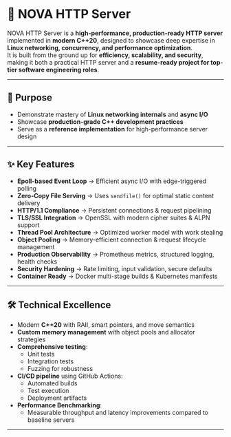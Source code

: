 # 🌌 NOVA HTTP Server

NOVA HTTP Server is a **high-performance, production-ready HTTP server** implemented in **modern C++20**, designed to showcase deep expertise in **Linux networking, concurrency, and performance optimization**.  
It is built from the ground up for **efficiency, scalability, and security**, making it both a practical HTTP server and a **resume-ready project for top-tier software engineering roles**.

---

## 🚀 Purpose

- Demonstrate mastery of **Linux networking internals** and **async I/O**  
- Showcase **production-grade C++ development practices**  
- Serve as a **reference implementation** for high-performance server design  

---

## ✨ Key Features

- **Epoll-based Event Loop** → Efficient async I/O with edge-triggered polling  
- **Zero-Copy File Serving** → Uses `sendfile()` for optimal static content delivery  
- **HTTP/1.1 Compliance** → Persistent connections & request pipelining  
- **TLS/SSL Integration** → OpenSSL with modern cipher suites & ALPN support  
- **Thread Pool Architecture** → Optimized worker model with work stealing  
- **Object Pooling** → Memory-efficient connection & request lifecycle management  
- **Production Observability** → Prometheus metrics, structured logging, health checks  
- **Security Hardening** → Rate limiting, input validation, secure defaults  
- **Container Ready** → Docker multi-stage builds & Kubernetes manifests  

---

## 🛠 Technical Excellence

- Modern **C++20** with RAII, smart pointers, and move semantics  
- **Custom memory management** with object pools and allocator strategies  
- **Comprehensive testing**:
  - Unit tests
  - Integration tests
  - Fuzzing for robustness  
- **CI/CD pipeline** using GitHub Actions:
  - Automated builds
  - Test execution
  - Deployment artifacts  
- **Performance Benchmarking**:
  - Measurable throughput and latency improvements compared to baseline servers  

---



